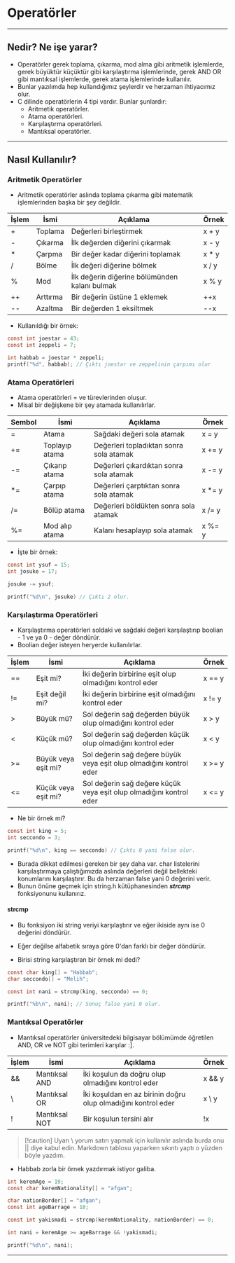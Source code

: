 # Operatörler

---

## Nedir? Ne işe yarar?

- Operatörler gerek toplama, çıkarma, mod alma gibi aritmetik işlemlerde,
  gerek büyüktür küçüktür gibi karşılaştırma işlemlerinde,
  gerek AND OR gibi mantıksal işlemlerde,
  gerek atama işlemlerinde kullanılır.
- Bunlar yazılımda hep kullandığımız şeylerdir ve herzaman ihtiyacımız olur.
- C dilinde operatörlerin 4 tipi vardır. Bunlar şunlardır:
  - Aritmetik operatörler.
  - Atama operatörleri.
  - Karşılaştırma operatörleri.
  - Mantıksal operatörler.

---

## Nasıl Kullanılır?

### Aritmetik Operatörler

- Aritmetik operatörler aslında toplama çıkarma gibi
  matematik işlemlerinden başka bir şey değildir.

| İşlem | İsmi     | Açıklama                                      | Örnek  |
| ----- | -------- | --------------------------------------------- | ------ |
| +     | Toplama  | Değerleri birleştirmek                        | x + y  |
| -     | Çıkarma  | İlk değerden diğerini çıkarmak                | x - y  |
| \*    | Çarpma   | Bir değer kadar diğerini toplamak             | x \* y |
| /     | Bölme    | İlk değeri diğerine bölmek                    | x / y  |
| %     | Mod      | İlk değerin diğerine bölümünden kalanı bulmak | x % y  |
| ++    | Arttırma | Bir değerin üstüne 1 eklemek                  | ++x    |
| --    | Azaltma  | Bir değerden 1 eksiltmek                      | --x    |

- Kullanıldığı bir örnek:

```c
const int joestar = 43;
const int zeppeli = 7;

int habbab = joestar * zeppeli;
printf("%d", habbab); // Çıktı joestar ve zeppelinin çarpımı olur
```

### Atama Operatörleri

- Atama operatörleri = ve türevlerinden oluşur.
- Misal bir değişkene bir şey atamada kullanılırlar.

| Sembol | İsmi           | Açıklama                                | Örnek   |
| ------ | -------------- | --------------------------------------- | ------- |
| =      | Atama          | Sağdaki değeri sola atamak              | x = y   |
| +=     | Toplayıp atama | Değerleri topladıktan sonra sola atamak | x += y  |
| -=     | Çıkarıp atama  | Değerleri çıkardıktan sonra sola atamak | x -= y  |
| \*=    | Çarpıp atama   | Değerleri çarptıktan sonra sola atamak  | x \*= y |
| /=     | Bölüp atama    | Değerleri böldükten sonra sola atamak   | x /= y  |
| %=     | Mod alıp atama | Kalanı hesaplayıp sola atamak           | x %= y  |

- İşte bir örnek:

```c
const int ysuf = 15;
int josuke = 17;

josuke -= ysuf;

printf("%d\n", josuke) // Çıktı 2 olur.
```

### Karşılaştırma Operatörleri

- Karşılaştırma operatörleri soldaki ve sağdaki değeri
  karşılaştırıp boolian - 1 ve ya 0 - değer döndürür.
- Boolian değer isteyen heryerde kullanılırlar.

| İşlem | İsmi                | Açıklama                                                            | Örnek  |
| ----- | ------------------- | ------------------------------------------------------------------- | ------ |
| ==    | Eşit mi?            | İki değerin birbirine eşit olup olmadığını kontrol eder             | x == y |
| !=    | Eşit değil mi?      | İki değerin birbirine eşit olmadığını kontrol eder                  | x != y |
| >     | Büyük mü?           | Sol değerin sağ değerden büyük olup olmadığını kontrol eder         | x > y  |
| <     | Küçük mü?           | Sol değerin sağ değerden küçük olup olmadığını kontrol eder         | x < y  |
| >=    | Büyük veya eşit mi? | Sol değerin sağ değere büyük veya eşit olup olmadığını kontrol eder | x >= y |
| <=    | Küçük veya eşit mi? | Sol değerin sağ değere küçük veya eşit olup olmadığını kontrol eder | x <= y |

- Ne bir örnek mi?

```c
const int king = 5;
int seccondo = 3;

printf("%d\n", king == seccondo) // Çıktı 0 yani false olur.
```

- Burada dikkat edilmesi gereken bir şey daha var.
  char listelerini karşılaştırmaya çalıştığımızda
  aslında değerleri değil bellekteki konumlarını karşılaştırır.
  Bu da herzaman false yani 0 değerini verir.
- Bunun önüne geçmek için string.h kütüphanesinden **_strcmp_** fonksiyonunu kullanırız.

#### strcmp

- Bu fonksiyon iki string veriyi karşılaştırır ve eğer ikiside aynı ise 0 değerini döndürür.
- Eğer değilse alfabetik sıraya göre 0'dan farklı bir değer döndürür.

- Birisi string karşılaştıran bir örnek mi dedi?

```c
const char king[] = "Habbab";
char seccondo[] = "Melih";

const int nani = strcmp(king, seccondo) == 0;

printf("%b\n", nani); // Sonuç false yani 0 olur.
```

### Mantıksal Operatörler

- Mantıksal operatörler üniversitedeki bilgisayar bölümümde öğretilen
  AND, OR ve NOT gibi terimleri karşılar :].

| İşlem | İsmi          | Açıklama                                                      | Örnek  |
| ----- | ------------- | ------------------------------------------------------------- | ------ |
| &&    | Mantıksal AND | İki koşulun da doğru olup olmadığını kontrol eder             | x && y |
| \\    | Mantıksal OR  | İki koşuldan en az birinin doğru olup olmadığını kontrol eder | x \\ y |
| !     | Mantıksal NOT | Bir koşulun tersini alır                                      | !x     |

> [!caution] Uyarı
> \\ yorum satırı yapmak için kullanılır aslında burda
> onu || diye kabul edin. Markdown tablosu yaparken sıkıntı
> yaptı o yüzden böyle yazdım.

- Habbab zorla bir örnek yazdırmak istiyor galiba.

```c
int keremAge = 19;
const char keremNationality[] = "afgan";

char nationBorder[] = "afgan";
const int ageBarrage = 18;

const int yakismadi = strcmp(keremNationality, nationBorder) == 0;

int nani = keremAge >= ageBarrage && !yakismadi;

printf("%d\n", nani);
```

---
